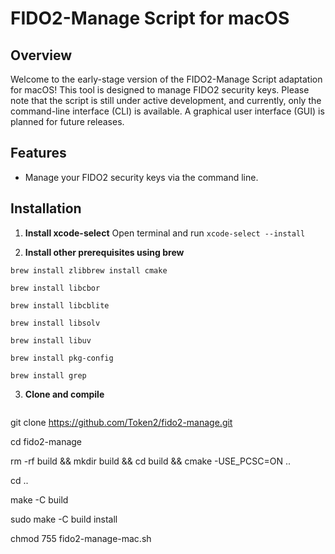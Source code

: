 # FIDO2-Manage Script for macOS

## Overview
Welcome to the early-stage version of the FIDO2-Manage Script adaptation for macOS! This tool is designed to manage FIDO2 security keys. Please note that the script is still under active development, and currently, only the command-line interface (CLI) is available. A graphical user interface (GUI) is planned for future releases.

## Features
- Manage your FIDO2 security keys via the command line.

## Installation

1. **Install xcode-select**
   Open terminal and run  `xcode-select --install`

2. **Install other prerequisites using brew**

`brew install zlibbrew install cmake`

`brew install libcbor`

`brew install libcblite`

`brew install libsolv`

`brew install libuv`

`brew install pkg-config`

`brew install grep`


3. **Clone and compile**

   ```bash
git clone https://github.com/Token2/fido2-manage.git

cd fido2-manage

rm -rf build && mkdir build && cd build && cmake -USE_PCSC=ON ..

cd ..

make -C build

sudo make -C build install


chmod 755 fido2-manage-mac.sh
```
   
